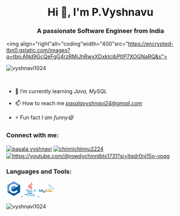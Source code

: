 <h1 align="center">Hi 👋, I'm P.Vyshnavu</h1>
<h3 align="center">A passionate Software Engineer from India</h3>

<img align="right"alt="coding"width="400"src="https://encrypted-tbn0.gstatic.com/images?q=tbn:ANd9GcQeFgG4rzRMjJhRwxXDxktcibPItP7XOGNaRQ&s">
<p align="left"> <img src="https://komarev.com/ghpvc/?username=vyshnavi1024&label=Profile%20views&color=0e75b6&style=flat" alt="vyshnavi1024" /> </p>

<p align="left"> <a href="https://twitter.com/" target="blank"><img src="https://img.shields.io/twitter/follow/?logo=twitter&style=for-the-badge" alt="" /></a> </p>

- 🌱 I’m currently learning *Java, MySQL*

- 📫 How to reach me *pasalavyshnavi24@gmail.com*

- ⚡ Fun fact *I am funny😄*

<h3 align="left">Connect with me:</h3>
<p align="left">
<a href="https://linkedin.com/in/pasala vyshnavi" target="blank"><img align="center" src="https://raw.githubusercontent.com/rahuldkjain/github-profile-readme-generator/master/src/images/icons/Social/linked-in-alt.svg" alt="pasala vyshnavi" height="30" width="40" /></a>
<a href="https://instagram.com/chinnichinnu2224" target="blank"><img align="center" src="https://raw.githubusercontent.com/rahuldkjain/github-profile-readme-generator/master/src/images/icons/Social/instagram.svg" alt="chinnichinnu2224" height="30" width="40" /></a>
<a href="https://www.youtube.com/c/https://youtube.com/@rowdychinnibts1731?si=ltqdr0nj15o-voqg" target="blank"><img align="center" src="https://raw.githubusercontent.com/rahuldkjain/github-profile-readme-generator/master/src/images/icons/Social/youtube.svg" alt="https://youtube.com/@rowdychinnibts1731?si=ltqdr0nj15o-voqg" height="30" width="40" /></a>
</p>

<h3 align="left">Languages and Tools:</h3>
<p align="left"> <a href="https://www.cprogramming.com/" target="_blank" rel="noreferrer"> <img src="https://raw.githubusercontent.com/devicons/devicon/master/icons/c/c-original.svg" alt="c" width="40" height="40"/> </a> <a href="https://www.java.com" target="_blank" rel="noreferrer"> <img src="https://raw.githubusercontent.com/devicons/devicon/master/icons/java/java-original.svg" alt="java" width="40" height="40"/> </a> <a href="https://www.mysql.com/" target="_blank" rel="noreferrer"> <img src="https://raw.githubusercontent.com/devicons/devicon/master/icons/mysql/mysql-original-wordmark.svg" alt="mysql" width="40" height="40"/> </a> </p>

<p><img align="center" src="https://github-readme-stats.vercel.app/api/top-langs?username=vyshnavi1024&show_icons=true&locale=en&layout=compact" alt="vyshnavi1024" /></p>
